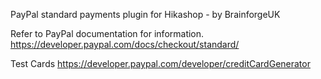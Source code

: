 PayPal standard payments plugin for Hikashop - by BrainforgeUK

Refer to PayPal documentation for information.
https://developer.paypal.com/docs/checkout/standard/

Test Cards
https://developer.paypal.com/developer/creditCardGenerator
